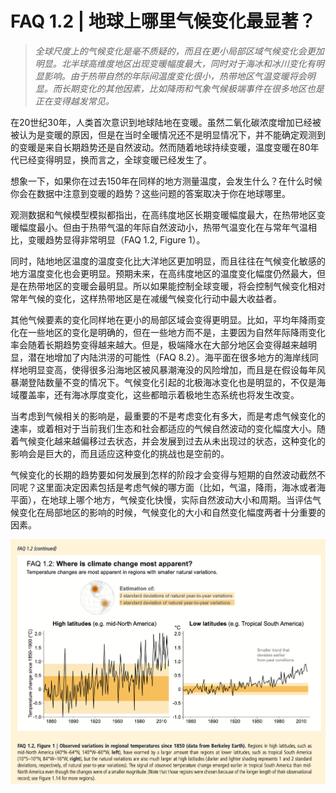 # FAQ 1.2 | 地球上哪里气候变化最显著？

> *全球尺度上的气候变化是毫不质疑的，而且在更小局部区域气候变化会更加明显。北半球高维度地区出现变暖幅度最大，同时对于海冰和冰川变化有明显影响。由于热带自然的年际间温度变化很小，热带地区气温变暖将会明显。而长期变化的其他因素，比如降雨和气象气候极端事件在很多地区也是正在变得越发常见。*

在20世纪30年，人类首次意识到地球陆地在变暖。虽然二氧化碳浓度增加已经被被认为是变暖的原因，但是在当时全暖情况还不是明显情况下，并不能确定观测到的变暖是来自长期趋势还是自然波动。然而随着地球持续变暖，温度变暖在80年代已经变得明显，换而言之，全球变暖已经发生了。

想象一下，如果你在过去150年在同样的地方测量温度，会发生什么？在什么时候你会在数据中注意到变暖的趋势？这些问题的答案取决于你在地球哪里。

观测数据和气候模型模拟都指出，在高纬度地区长期变暖幅度最大，在热带地区变暖幅度最小。但由于热带气温的年际自然波动小，热带气温变化在与常年气温相比，变暖趋势显得非常明显（FAQ 1.2, Figure 1）。

同时，陆地地区温度的温度变化比大洋地区更加明显，而且往往在气候变化敏感的地方温度变化也会更明显。预期未来，在高纬度地区的温度变化幅度仍然最大，但是在热带地区的变暖会最明显。所以如果能控制全球变暖，将会控制气候变化相对常年气候的变化，这样热带地区是在减缓气候变化行动中最大收益者。

其他气候要素的变化同样地在更小的局部区域会变得更明显。比如，平均年降雨变化在一些地区的变化是明确的，但在一些地方而不是，主要因为自然年际降雨变化率会随着长期趋势变得越来越大。但是，极端降水在大部分地区会变得越来越明显，潜在地增加了内陆洪涝的可能性（FAQ 8.2）。海平面在很多地方的海岸线同样地明显变高，使得很多沿海地区被风暴潮淹没的风险增加，而且是在假设每年风暴潮登陆数量不变的情况下。气候变化引起的北极海冰变化也是明显的，不仅是海域覆盖率，还有海冰厚度变化，这些都暗示着极地生态系统也将发生改变。

当考虑到气候相关的影响是，最重要的不是考虑变化有多大，而是考虑气候变化的速率，或着相对于当前我们生态和社会都适应的气候自然波动的变化幅度大小。随着气候变化越来越偏移过去状态，并会发展到过去从未出现过的状态，这种变化的影响会是巨大的，而且适应这种变化的挑战也是空前的。

气候变化的长期的趋势要如何发展到怎样的阶段才会变得与短期的自然波动截然不同呢？这里面决定因素包括是考虑气候的哪方面（比如，气温，降雨，海冰或者海平面），在地球上哪个地方，气候变化快慢，实际自然波动大小和周期。当评估气候变化在局部地区的影响的时候，气候变化的大小和自然变化幅度两者十分重要的因素。

![](https://github.com/blizhan/climabc/blob/master/static/ipcc/wg-1/FAQ1-2.png)